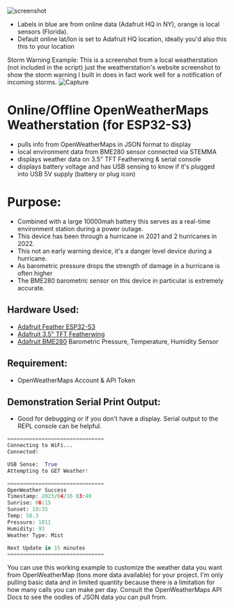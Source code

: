 ![screenshot](https://user-images.githubusercontent.com/49322231/235323187-4bcce094-0927-4b9e-b5cf-2646f0b6944d.jpg)
- Labels in blue are from online data (Adafruit HQ in NY), orange is local sensors (Florida).
- Default online lat/lon is set to Adafruit HQ location, ideally you'd also this this to your location
 
 Storm Warning Example:
 This is a screenshot from a local weatherstation (not included in the script) just the weatherstation's website screenshot to show the storm warning I built in does in fact work well for a notification of incoming storms.
![Capture](https://user-images.githubusercontent.com/49322231/235323256-1daa61f0-caa2-432b-9cb6-3666e063a1fc.JPG)

# Online/Offline OpenWeatherMaps Weatherstation (for ESP32-S3)
- pulls info from OpenWeatherMaps in JSON format to display
- local environment data from BME280 sensor connected via STEMMA
- displays weather data on 3.5" TFT Featherwing & serial console
- displays battery voltage and has USB sensing to know if it's plugged into USB 5V supply (battery or plug icon)

# Purpose:
- Combined with a large 10000mah battery this serves as a real-time environment station during a power outage.
- This device has been through a hurricane in 2021 and 2 hurricanes in 2022.
- This not an early warning device, it's a danger level device during a hurricane.
- As barometric pressure drops the strength of damage in a hurricane is often higher
- The BME280 barometric sensor on this device in particular is extremely accurate.

## Hardware Used:
- [Adafruit Feather ESP32-S3](https://www.adafruit.com/product/5477)
- [Adafruit 3.5" TFT Featherwing](https://www.adafruit.com/product/3651)
- [Adafruit BME280](https://www.adafruit.com/product/2651) Barometric Pressure, Temperature, Humidity Sensor

## Requirement:
- OpenWeatherMaps Account & API Token

## Demonstration Serial Print Output:
- Good for debugging or if you don't have a display. Serial output to the REPL console can be helpful.
```py
===============================
Connecting to WiFi...
Connected!

USB Sense:  True
Attempting to GET Weather!

===============================
OpenWeather Success
Timestamp: 2023/04/16 03:40
Sunrise: 06:15
Sunset: 19:35
Temp: 58.3
Pressure: 1011
Humidity: 93
Weather Type: Mist

Next Update in 15 minutes
===============================
```
You can use this working example to customize the weather data you want from OpenWeatherMap (tons more data available) for your project. I'm only pulling basic data and in limited quantity because there is a limitation for how many calls you can make per day. Consult the OpenWeatherMaps API Docs to see the oodles of JSON data you can pull from.
